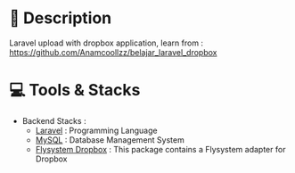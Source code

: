 # 📑 Description

Laravel upload with dropbox application, learn from : https://github.com/Anamcoollzz/belajar_laravel_dropbox

# 💻 Tools & Stacks
-   Backend Stacks :
    -   [Laravel](https://laravel.com/) : Programming Language
    -   [MySQL](https://www.mysql.com/) : Database Management System
    -   [Flysystem Dropbox](https://github.com/spatie/flysystem-dropbox) : This package contains a Flysystem adapter for Dropbox
